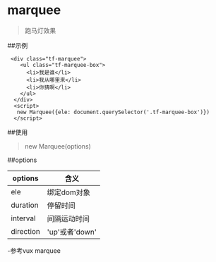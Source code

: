 # marquee

> 跑马灯效果

##示例

```
 <div class="tf-marquee">
    <ul class="tf-marquee-box">
      <li>我是谁</li>
      <li>我从哪里来</li>
      <li>你猜啊</li>
    </ul>
  </div>
  <script>
   new Marquee({ele: document.querySelector('.tf-marquee-box')})
  </script>
```
##使用

>new Marquee(options)

##options

 options  | 含义         
 ---------|-----------  
 ele      | 绑定dom对象   
 duration | 停留时间       
 interval | 间隔运动时间  
 direction | 'up'或者'down' 

-参考vux marquee






